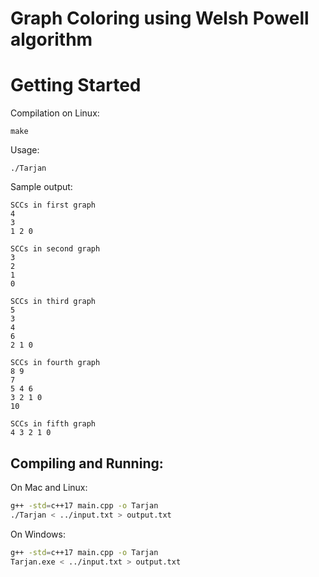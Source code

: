 # Graph Coloring using Welsh Powell algorithm

# Getting Started

Compilation on Linux:
```
make
```
Usage:
```
./Tarjan
```

Sample output:
```
SCCs in first graph 
4
3
1 2 0

SCCs in second graph 
3
2
1
0

SCCs in third graph 
5
3
4
6
2 1 0

SCCs in fourth graph 
8 9
7
5 4 6
3 2 1 0
10

SCCs in fifth graph 
4 3 2 1 0
```
## Compiling and Running:

On Mac and Linux:
```bash
g++ -std=c++17 main.cpp -o Tarjan
./Tarjan < ../input.txt > output.txt
```

On Windows:
```bash
g++ -std=c++17 main.cpp -o Tarjan
Tarjan.exe < ../input.txt > output.txt
```
